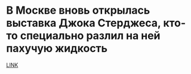 # В Москве вновь открылась выставка Джока Стерджеса, кто-то специально разлил на ней пахучую жидкость



[LINK](https://varlamov.ru/2692782.html)